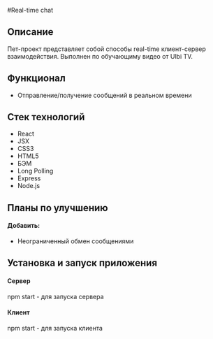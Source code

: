 #Real-time chat
## Описание
Пет-проект представляет собой cпособы real-time клиент-сервер взаимодействия.
Выполнен по обучающиму видео от Ulbi TV.

## Функционал
* Отправление/получение сообщений в реальном времени

## Стек технологий
* React
* JSX
* CSS3
* HTML5
* БЭМ
* Long Polling
* Express
* Node.js

## Планы по улучшению
#### Добавить:
* Неограниченный обмен сообщениями


## Установка и запуск приложения
#### Сервер 
npm start - для запуска сервера
#### Клиент
npm start - для запуска клиента

